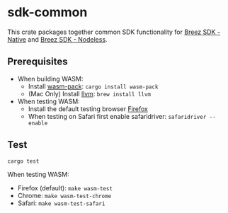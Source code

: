 # sdk-common
This crate packages together common SDK functionality for [Breez SDK - Native](https://github.com/breez/breez-sdk-greenlight) and [Breez SDK - Nodeless](https://github.com/breez/breez-sdk-liquid).

## Prerequisites
* When building WASM:
  * Install [wasm-pack](https://rustwasm.github.io/docs/wasm-pack/): `cargo install wasm-pack`
  * (Mac Only) Install [llvm](https://llvm.org/): `brew install llvm`
* When testing WASM:
  * Install the default testing browser [Firefox](https://www.mozilla.org/en-US/firefox/)
  * When testing on Safari first enable safaridriver: `safaridriver --enable`

## Test
`cargo test`

When testing WASM:
* Firefox (default): `make wasm-test`
* Chrome: `make wasm-test-chrome`
* Safari: `make wasm-test-safari`

